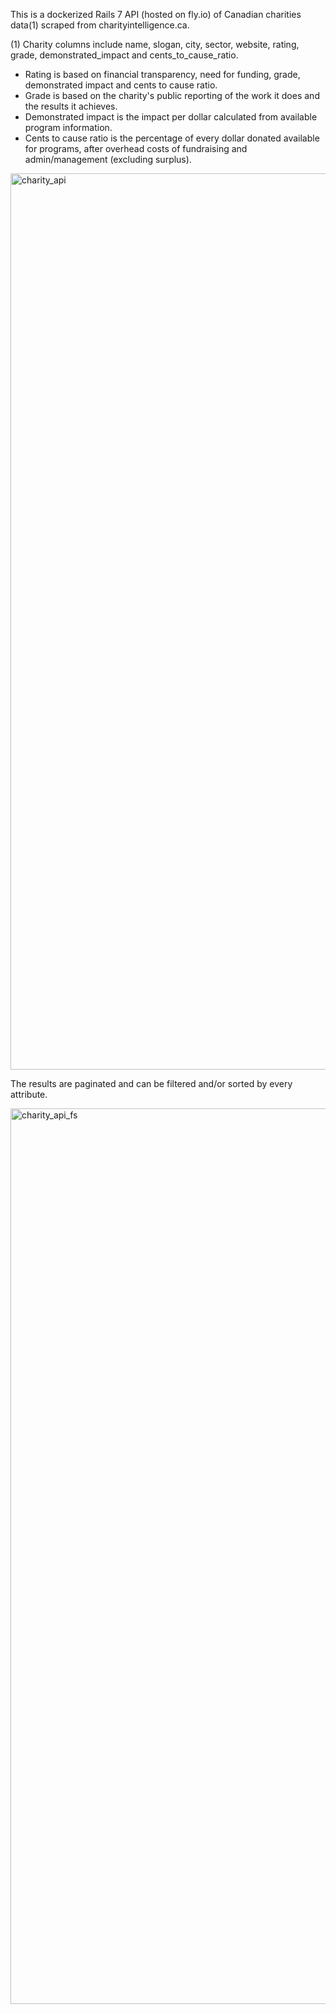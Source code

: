 This is a dockerized Rails 7 API (hosted on fly.io) of Canadian charities data(1) scraped from charityintelligence.ca.

(1) Charity columns include name, slogan, city, sector, website, rating, grade, demonstrated_impact and cents_to_cause_ratio.
  - Rating is based on financial transparency, need for funding, grade, demonstrated impact and cents to cause ratio.
  - Grade is based on the charity's public reporting of the work it does and the results it achieves.
  - Demonstrated impact is the impact per dollar calculated from available program information.
  - Cents to cause ratio is the percentage of every dollar donated available for programs, after overhead costs of fundraising and admin/management (excluding surplus).
  
  <img width="1434" alt="charity_api" src="https://user-images.githubusercontent.com/104274353/221249525-e1c2406d-98c6-455e-9231-68d43b8c4cc9.png">

The results are paginated and can be filtered and/or sorted by every attribute.

<img width="1433" alt="charity_api_fs" src="https://user-images.githubusercontent.com/104274353/221249505-dd7013a6-755b-4ce9-bc41-598ac31557e5.png">

